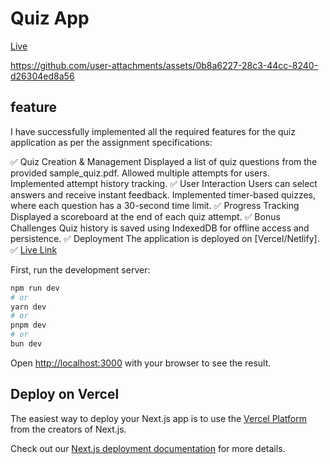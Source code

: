 # Quiz App
[Live](https://shop-karo-cklt.onrender.com)

https://github.com/user-attachments/assets/0b8a6227-28c3-44cc-8240-d26304ed8a56
## feature

I have successfully implemented all the required features for the quiz application as per the assignment specifications:

✅ Quiz Creation & Management
Displayed a list of quiz questions from the provided sample_quiz.pdf.
Allowed multiple attempts for users.
Implemented attempt history tracking.
✅ User Interaction
Users can select answers and receive instant feedback.
Implemented timer-based quizzes, where each question has a 30-second time limit.
✅ Progress Tracking
Displayed a scoreboard at the end of each quiz attempt.
✅ Bonus Challenges
Quiz history is saved using IndexedDB for offline access and persistence.
✅ Deployment
The application is deployed on [Vercel/Netlify].
✅ [Live Link](https://shop-karo-cklt.onrender.com)

First, run the development server:

```bash
npm run dev
# or
yarn dev
# or
pnpm dev
# or
bun dev
```

Open [http://localhost:3000](http://localhost:3000) with your browser to see the result.




## Deploy on Vercel

The easiest way to deploy your Next.js app is to use the [Vercel Platform](https://vercel.com/new?utm_medium=default-template&filter=next.js&utm_source=create-next-app&utm_campaign=create-next-app-readme) from the creators of Next.js.

Check out our [Next.js deployment documentation](https://nextjs.org/docs/app/building-your-application/deploying) for more details.
